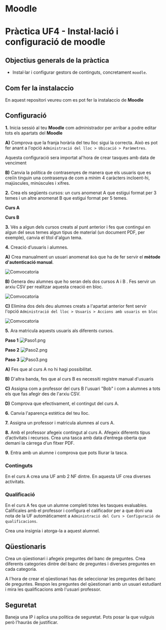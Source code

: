 # Moodle

# Pràctica UF4 - Instal·lació i configuració de moodle
## Objectius generals de la pràctica
* Instal·lar i configurar gestors de continguts, concretament `moodle`.

## Com fer la instalaccio

En aquest repositori veureu com es pot fer la instalaccio de **Moodle**

## Configuració

**1.** Inicia sessió al teu **Moodle** com administrador per arribar a podre editar tots els apartats del **Moodle**
  
   **A)** Comprova que la franja horària del teu lloc sigui la correcta. Això es pot fer anant a l'opció `Administració del lloc > Ubicació > Paràmetres`.
   
  Aquesta configuració sera importat al'hora de crear tasques amb data de venciment
   
   **B)** Canvia la política de contrasenyes de manera que els usuaris que es creiïn tinguin una contrasenya de com a mínim 4 caràcters incloent-hi, majúscules, minúscules i xifres. 

**2.** Crea els següents cursos: un curs anomenat A que estigui format per 3 temes i un altre anomenat B que estigui format per 5 temes.

  **Curs A** 

  **Curs B**

**3.** Vés a algun dels cursos creats al punt anterior i fes que contingui en algun del seus temes algun tipus de material (un document PDF, per exemple), canvia el títol d'algun tema.


**4.** Creació d’usuaris i alumnes. 
   
   **A)** Crea manualment un usuari anomenat `Bob` que ha de fer servir el **mètode d'autenticació manual**. 

 <img src="comvocatoria.jpg" alt="Comvocatoria">
   
   **B)** Genera deu alumnes que ho seran dels dos cursos A i B . Fes servir un arxiu CSV per realitzar aquesta creació en bloc.

  <img src="comvocatoria.jpg" alt="Comvocatoria">
   
   **C)** Elimina dos dels deu alumnes creats a l'apartat anterior fent servir l'opció `Administració del lloc > Usuaris > Accions amb usuaris en bloc`
 
 <img src="comvocatoria.jpg" alt="Comvocatoria">

**5.** Ara matricula aquests usuaris als diferents cursos.

**Paso 1**
<img src="Cosasparahacer.png" alt="Paso1.png">

**Paso 2**
<img src="Cosasparahacer.png" alt="Paso2.png">

**Paso 3**
<img src="Cosasparahacer.png" alt="Paso3.png">
 

   **A)** Fes que al curs A no hi hagi possibilitat. 
   
   **B)** D'altra banda, fes que al curs B es necessiti registre manual d'usuaris 

   **C)** Assigna com a professor del curs B l'usuari "Bob" i com a alumnes a tots els que fas afegir des de l'arxiu CSV.

   **D)** Comprova que efectivament, el contingut del curs A.

**6.** Canvia l'aparença estètica del teu lloc.

**7.** Assigna un professor i matricula alumnes al curs A.

**8.** Amb el professor afegeix contingut al curs A. Afegeix diferents tipus d’activitats i recursos. Crea una tasca amb data d’entrega oberta que demani la càrrega d’un fitxer PDF.

**9.** Entra amb un alumne i comprova que pots lliurar la tasca.


### Continguts

En el curs A crea una UF amb 2 NF dintre. En aquesta UF crea diverses activitats.

### Qualificació
En el curs A fes que un alumne completi totes les tasques evaluables. Calificales amb el professor i configura el calificador per a que doni una nota de la UF automàticament a `Administració del Curs > Configuració de qualificacions`.

Crea una insignia i atorga-la a aquest alumnel.

## Qüestionaris
Crea un qüestionari i afegeix preguntes del banc de preguntes. Crea diferents categories dintre del banc de preguntes i diverses preguntes en cada categoria. 

A l'hora de crear el qüestionari has de seleccionar les preguntes del banc de preguntes. Respon les preguntes del qüestionari amb un usuari estudiant i mira les qualificacions amb l'usuari professor.

## Seguretat
Baneja una IP i aplica una política de seguretat. Pots posar la que vulguis però l’hauràs de justificar.


